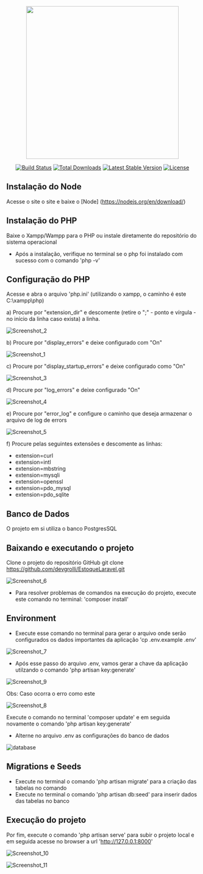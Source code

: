 <p align="center"><a href="https://laravel.com" target="_blank"><img src="https://raw.githubusercontent.com/laravel/art/master/logo-lockup/5%20SVG/2%20CMYK/1%20Full%20Color/laravel-logolockup-cmyk-red.svg" width="400"></a></p>

<p align="center">
<a href="https://travis-ci.org/laravel/framework"><img src="https://travis-ci.org/laravel/framework.svg" alt="Build Status"></a>
<a href="https://packagist.org/packages/laravel/framework"><img src="https://poser.pugx.org/laravel/framework/d/total.svg" alt="Total Downloads"></a>
<a href="https://packagist.org/packages/laravel/framework"><img src="https://poser.pugx.org/laravel/framework/v/stable.svg" alt="Latest Stable Version"></a>
<a href="https://packagist.org/packages/laravel/framework"><img src="https://poser.pugx.org/laravel/framework/license.svg" alt="License"></a>
</p>

## Instalação do Node
Acesse o site o site e baixe o [Node] (https://nodejs.org/en/download/)

## Instalação do PHP
Baixe o Xampp/Wampp para o PHP ou instale diretamente do repositório do sistema operacional

- Após a instalação, verifique no terminal se o php foi instalado com sucesso com o comando 'php -v'

## Configuração do PHP
Acesse e abra o arquivo 'php.ini' (utilizando o xampp, o caminho é este C:\xampp\php)

a) Procure por "extension_dir" e descomente (retire o ";" - ponto e vírgula - no início da linha caso exista) a linha.

![Screenshot_2](https://user-images.githubusercontent.com/59673152/135761105-cc39476e-732d-4c84-9115-68f06399b92b.png)

b) Procure por "display_errors" e deixe configurado com "On"

![Screenshot_1](https://user-images.githubusercontent.com/59673152/135761072-6a461ac8-1771-42d3-a9d9-e5be7c08d79f.png)

c) Procure por "display_startup_errors" e deixe configurado como "On"

![Screenshot_3](https://user-images.githubusercontent.com/59673152/135761290-004b8413-809e-4e4a-a705-bf11d85da787.png)

d) Procure por "log_errors" e deixe configurado "On"

![Screenshot_4](https://user-images.githubusercontent.com/59673152/135761320-7644f2c6-f9df-4c23-8b30-42c01d51885c.png)

e) Procure por "error_log" e configure o caminho que deseja armazenar o arquivo de log de errors

![Screenshot_5](https://user-images.githubusercontent.com/59673152/135761345-1ec35faf-ab26-489a-a262-bfbeaa8a64f6.png)

f) Procure pelas seguintes extensões e descomente as linhas:
  - extension=curl
  - extension=intl
  - extension=mbstring
  - extension=mysqli
  - extension=openssl
  - extension=pdo_mysql
  - extension=pdo_sqlite

## Banco de Dados 
O projeto em si utiliza o banco PostgresSQL

## Baixando e executando o projeto
Clone o projeto do repositório GitHub
git clone https://github.com/devgrolli/EstoqueLaravel.git

![Screenshot_6](https://user-images.githubusercontent.com/59673152/135761721-060609d4-b380-45ed-9f53-b6f56ae52498.png)

- Para resolver problemas de comandos na execução do projeto, execute este comando no terminal: 
'composer install'

## Environment 
- Execute esse comando no terminal para gerar o arquivo onde serão configurados os dados importantes da aplicação 'cp .env.example .env'

![Screenshot_7](https://user-images.githubusercontent.com/59673152/135764319-f712030d-9ffd-41c3-a9ee-205f0a8fbce5.png)

- Após esse passo do arquivo .env, vamos gerar a chave da aplicação utilzando o comando 'php artisan key:generate'

![Screenshot_9](https://user-images.githubusercontent.com/59673152/135764732-1183dbf9-9223-4e56-9a3a-af4a9e9827b9.png)

Obs: Caso ocorra o erro como este

![Screenshot_8](https://user-images.githubusercontent.com/59673152/135764742-e103e277-5d91-4621-92e6-da9af3fd64ca.png)

Execute o comando no terminal 'composer update' e em seguida novamente o comando 'php artisan key:generate'

- Alterne no arquivo .env as configurações do banco de dados 

![database](https://user-images.githubusercontent.com/59673152/135764900-c8852740-df59-4aed-bd25-07acd7a97bfd.png)

## Migrations e Seeds
- Execute no terminal o comando 'php artisan migrate' para a criação das tabelas no comando 
- Execute no terminal o comando 'php artisan db:seed' para inserir dados das tabelas no banco

## Execução do projeto
Por fim, execute o comando 'php artisan serve' para subir o projeto local e em seguida acesse no browser a url 'http://127.0.0.1:8000'

![Screenshot_10](https://user-images.githubusercontent.com/59673152/135765211-5aba4491-f1a1-4dd4-82dc-dbe3cf7bbbfe.png)

![Screenshot_11](https://user-images.githubusercontent.com/59673152/135765231-f83b15a2-3b3b-494d-9c6a-8573d9987de5.png)

